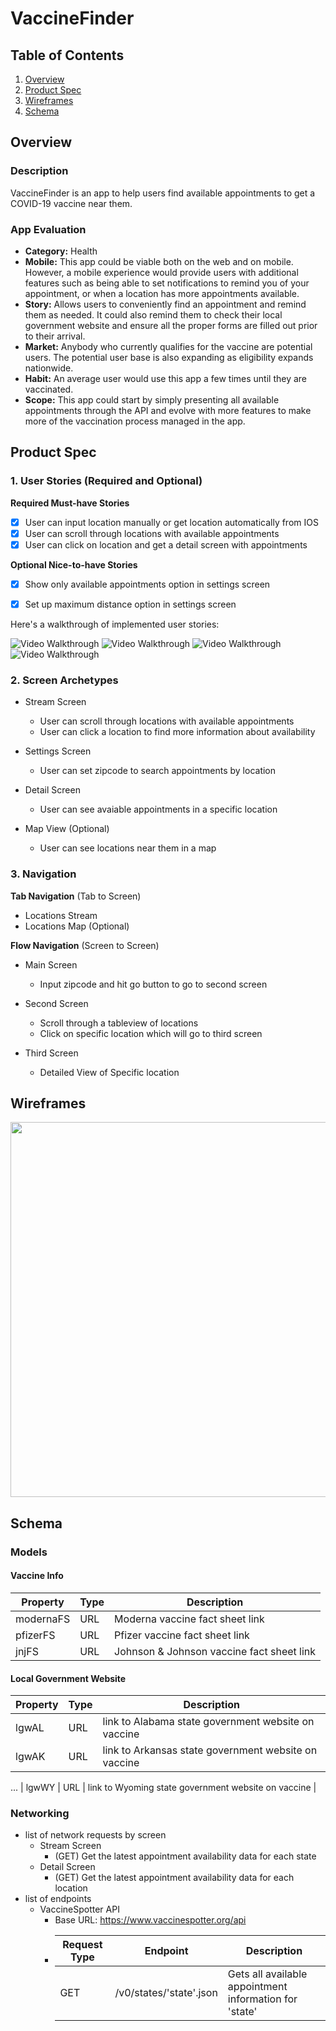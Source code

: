 # VaccineFinder
## Table of Contents
1. [Overview](#Overview)
1. [Product Spec](#Product-Spec)
1. [Wireframes](#Wireframes)
2. [Schema](#Schema)

## Overview
### Description
VaccineFinder is an app to help users find available appointments to get a COVID-19 vaccine near
them.

### App Evaluation
* **Category:** Health
* **Mobile:** This app could be viable both on the web and on mobile. However, a mobile experience would provide users with additional features such as being able to set notifications to remind you of your appointment, or when a location has more appointments available.
* **Story:** Allows users to conveniently find an appointment and remind them as needed. It could also remind them to check their local government website and ensure all the proper forms are filled out prior to their arrival.
* **Market:** Anybody who currently qualifies for the vaccine are potential users. The potential user base is also expanding as eligibility expands nationwide.
* **Habit:** An average user would use this app a few times until they are vaccinated.
* **Scope:** This app could start by simply presenting all available appointments through the API and evolve with more features to make more of the vaccination process managed in the app.

## Product Spec
### 1. User Stories (Required and Optional)

**Required Must-have Stories**

* [x] User can input location manually or get location automatically from IOS
* [x] User can scroll through locations with available appointments
* [x] User can click on location and get a detail screen with appointments

**Optional Nice-to-have Stories**
* [x] Show only available appointments option in settings screen
* [x] Set up maximum distance option in settings screen


Here's a walkthrough of implemented user stories:

<img src='http://g.recordit.co/fJ96TP3J68.gif' title='Video Walkthrough' width='' alt='Video Walkthrough' />

<img src='http://g.recordit.co/JxFEW44AIU.gif' title='Video Walkthrough' width='' alt='Video Walkthrough' />

<img src='http://g.recordit.co/70bVxpse0W.gif' title='Video Walkthrough' width='' alt='Video Walkthrough' />

<img src='http://g.recordit.co/RbdvYpPMaV.gif' title='Video Walkthrough' width='' alt='Video Walkthrough' />

### 2. Screen Archetypes

* Stream Screen
   * User can scroll through locations with available appointments
   * User can click a location to find more information about availability

* Settings Screen
   * User can set zipcode to search appointments by location

* Detail Screen
   * User can see avaiable appointments in a specific location

* Map View (Optional)
   * User can see locations near them in a map

### 3. Navigation

**Tab Navigation** (Tab to Screen)

* Locations Stream
* Locations Map (Optional)

**Flow Navigation** (Screen to Screen)

* Main Screen
   * Input zipcode and hit go button to go to second screen

* Second Screen
   * Scroll through a tableview of locations
   * Click on specific location which will go to third screen

 * Third Screen
   * Detailed View of Specific location

## Wireframes
<img src="http://g.recordit.co/85cciCl1O0.gif" width=600>

## Schema
### Models
#### Vaccine Info
| Property | Type | Description |
| -------- | ---- | ----------- |
| modernaFS | URL | Moderna vaccine fact sheet link |
| pfizerFS | URL | Pfizer vaccine fact sheet link |
| jnjFS | URL | Johnson & Johnson vaccine fact sheet link |

#### Local Government Website
| Property | Type | Description |
| -------- | ---- | ----------- |
| lgwAL | URL | link to Alabama state government website on vaccine |
| lgwAK | URL | link to Arkansas state government website on vaccine |
...
| lgwWY | URL | link to Wyoming state government website on vaccine |

### Networking
* list of network requests by screen
   * Stream Screen
      * (GET) Get the latest appointment availability data for each state
   * Detail Screen
      * (GET) Get the latest appointment availability data for each location
* list of endpoints
   * VaccineSpotter API
      * Base URL: https://www.vaccinespotter.org/api
      * | Request Type | Endpoint | Description |
        | ------------ | -------- | ----------- |
        | GET | /v0/states/'state'.json | Gets all available appointment information for 'state'|
